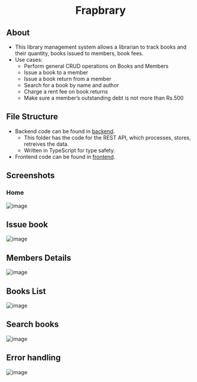 <div align="center">

# Frapbrary

</div>

## About
- This library management system allows a librarian to track books and their quantity, books issued to members, book fees.
- Use cases:
    - Perform general CRUD operations on Books and Members
    - Issue a book to a member
    - Issue a book return from a member
    - Search for a book by name and author
    - Charge a rent fee on book returns
    - Make sure a member’s outstanding debt is not more than Rs.500


## File Structure
- Backend code can be found in [backend](https://github.com/arsen1c/frappe/tree/master/backend).
  - This folder has the code for the REST API, which processes, stores, retreives the data.
  - Written in TypeScript for type safety.
- Frontend code can be found in [frontend](https://github.com/arsen1c/frappe/tree/master/frontend).

## Screenshots
### Home
![image](https://user-images.githubusercontent.com/46086050/209479278-90161f57-7de0-4f7b-bd42-48cbb1cb6796.png)
## Issue book
![image](https://user-images.githubusercontent.com/46086050/209479341-a5f9bda3-26a1-406c-abff-aa881199313f.png)
## Members Details
![image](https://user-images.githubusercontent.com/46086050/209479359-d054f880-30ba-4964-9177-529a28ca8086.png)
## Books List
![image](https://user-images.githubusercontent.com/46086050/209479364-591a069a-613b-46b3-9386-d2ceb53feb12.png)
## Search books
![image](https://user-images.githubusercontent.com/46086050/209479370-38569edc-8a45-4d32-a848-14a4c13e9bea.png)
## Error handling
![image](https://user-images.githubusercontent.com/46086050/209479500-7ebbf230-2d11-42e5-a2e6-14ef37fd8359.png)

